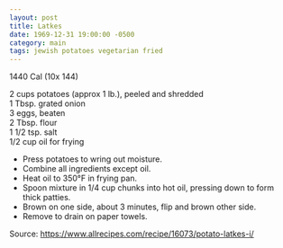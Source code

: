 ```yaml
---
layout: post
title: Latkes
date: 1969-12-31 19:00:00 -0500
category: main
tags: jewish potatoes vegetarian fried
---
```

1440 Cal (10x 144)
  
2 cups potatoes (approx 1 lb.), peeled and shredded  
1 Tbsp. grated onion  
3 eggs, beaten  
2 Tbsp. flour  
1 1/2 tsp. salt  
1/2 cup oil for frying  

  * Press potatoes to wring out moisture.
  * Combine all ingredients except oil.
  * Heat oil to 350°F in frying pan.
  * Spoon mixture in 1/4 cup chunks into hot oil, pressing down to form thick patties.
  * Brown on one side, about 3 minutes, flip and brown other side.
  * Remove to drain on paper towels.

Source: <https://www.allrecipes.com/recipe/16073/potato-latkes-i/>
